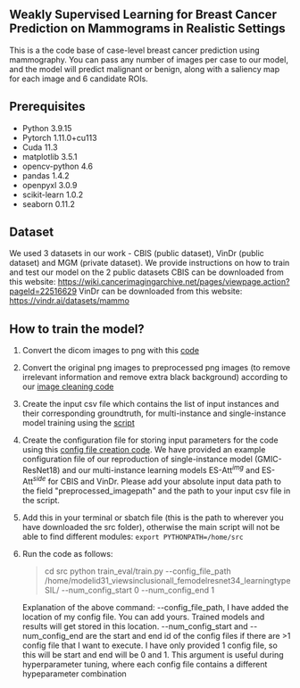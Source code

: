 ## Weakly Supervised Learning for Breast Cancer Prediction on Mammograms in Realistic Settings

This is a the code base of case-level breast cancer prediction using mammography. You can pass any number of images per case to our model, and the model will predict malignant or benign, along with a saliency map for each image and 6 candidate ROIs.

## Prerequisites
- Python 3.9.15
- Pytorch 1.11.0+cu113
- Cuda 11.3
- matplotlib 3.5.1
- opencv-python 4.6
- pandas 1.4.2
- openpyxl 3.0.9
- scikit-learn 1.0.2
- seaborn 0.11.2

## Dataset
We used 3 datasets in our work - CBIS (public dataset), VinDr (public dataset) and MGM (private dataset). We provide instructions on how to train and test our model on the 2 public datasets CBIS can be downloaded from this website: https://wiki.cancerimagingarchive.net/pages/viewpage.action?pageId=22516629
VinDr can be downloaded from this website: https://vindr.ai/datasets/mammo


## How to train the model?
1. Convert the dicom images to png with this [code](/src/data_processing/dicom_to_png.py) <br/>
2. Convert the original png images to preprocessed png images (to remove irrelevant information and remove extra black background) according to our [image cleaning code](/src/data_processing/dicom_to_png.py) <br/>
3. Create the input csv file which contains the list of input instances and their corresponding groundtruth, for multi-instance and single-instance model training using the [script](/src/data_processing/input_csv_file_creation_cbis.py) <br/>
4. Create the configuration file for storing input parameters for the code using this [config file creation code](/src/setup/config_file_creation.py). We have provided an example configuration file of our reproduction of single-instance model (GMIC-ResNet18) and our multi-instance learning models ES-Att$^{img}$ and ES-Att$^{side}$ for CBIS and VinDr. Please add your absolute input data path to the field "preprocessed_imagepath" and the path to your input csv file in the script. 
5. Add this in your terminal or sbatch file (this is the path to wherever you have downloaded the src folder), otherwise the main script will not be able to find different modules: 
```export PYTHONPATH=/home/src```
6. Run the code as follows: 
   > cd src
   > python train_eval/train.py --config_file_path /home/modelid31_viewsinclusionall_femodelresnet34_learningtypeSIL/ --num_config_start 0 --num_config_end 1
   
   Explanation of the above command: 
   --config_file_path, I have added the location of my config file. You can add yours. Trained models and results will get stored in this location.
   --num_config_start and --num_config_end are the start and end id of the config files if there are >1 config file that I want to execute. I have only provided 1 config file, so this will be start and end will be 0 and 1. This argument is useful during hyperparameter tuning, where each config file contains a different hypeparameter combination
